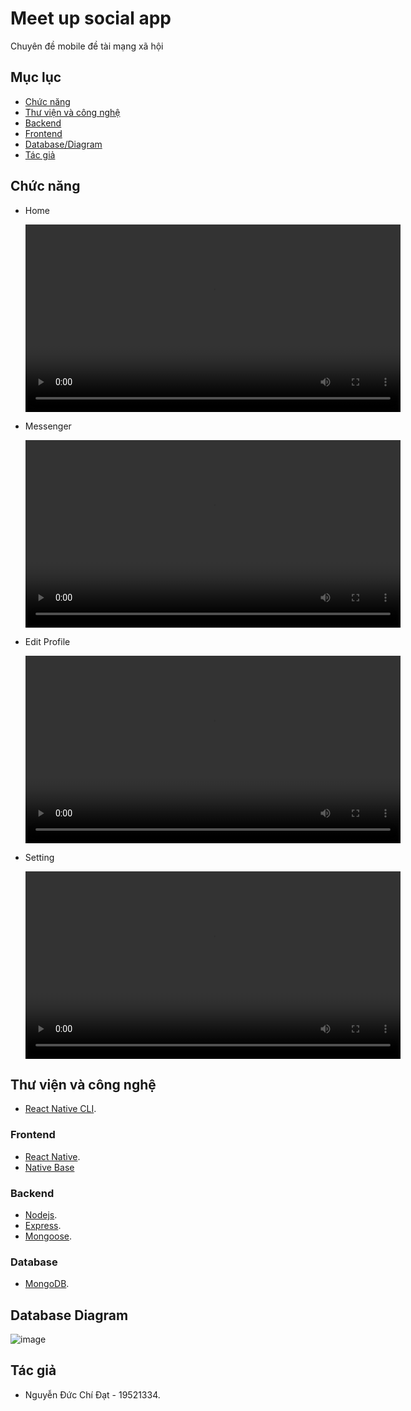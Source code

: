 # Meet up social app
Chuyên đề mobile đề tài mạng xã hội

## Mục lục
- [Chức năng](#chức-năng)
- [Thư viện và công nghệ](#thư-viện-và-công-nghệ)
- [Backend](#backend)
- [Frontend](#frontend)
- [Database/Diagram](#database-diagram)
- [Tác giả](#tác-giả)
## Chức năng
- Home

  <video src="https://user-images.githubusercontent.com/67258104/176347490-ea7c2962-6d44-45ee-a1d3-0d85fa914400.mp4" alt="..." width="600" />

- Messenger

  <video src="https://user-images.githubusercontent.com/67258104/176347349-33293ed9-a325-4c5a-b797-81e69fa52ee6.mp4" alt="..." width="600" />

- Edit Profile

  <video src="https://user-images.githubusercontent.com/67258104/176347835-b289a491-19ae-4173-a3e7-cb60138c88a4.mp4" alt="..." width="600" />

- Setting

  <video src="https://user-images.githubusercontent.com/67258104/176348164-360582d2-fa4c-4ab1-b12b-79ff0fc2fcd3.mp4" alt="..." width="600" />


## Thư viện và công nghệ
- [React Native CLI](https://reactnative.dev/docs/getting-started).
### Frontend
- [React Native](https://reactnative.dev/).
- [Native Base](https://docs.nativebase.io/)
### Backend
- [Nodejs](https://nodejs.org/en/).
- [Express](https://expressjs.com/).
- [Mongoose](https://mongoosejs.com/).
### Database
- [MongoDB](https://www.mongodb.com/).
## Database Diagram
![image](https://user-images.githubusercontent.com/71374867/175806557-e7651e54-5899-45ad-abbe-2adeca7bd16b.png)
## Tác giả
- Nguyễn Đức Chí Đạt - 19521334.

